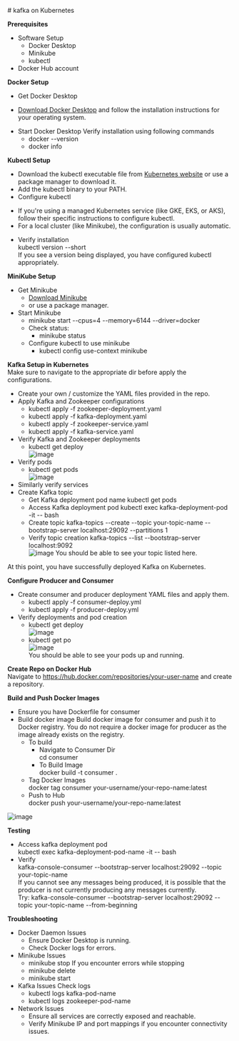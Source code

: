 ﻿﻿# kafka on Kubernetes

**Prerequisites**
- Software Setup
  * Docker Desktop
  * Minikube
  * kubectl
- Docker Hub account 

**Docker Setup**
+ Get Docker Desktop
 - [Download Docker Desktop](https://www.docker.com/products/docker-desktop/) and follow the installation instructions for your operating system.
+ Start Docker Desktop
  Verify installation using following commands <br>
   - docker --version
   - docker info

**Kubectl Setup**
+ Download the kubectl executable file from [Kubernetes website](https://kubernetes.io/docs/tasks/tools/install-kubectl-windows/) or use a package manager to download it.
+ Add the kubectl binary to your PATH.
+ Configure kubectl
 - If you're using a managed Kubernetes service (like GKE, EKS, or AKS), follow their specific instructions to configure kubectl.
 - For a local cluster (like Minikube), the configuration is usually automatic.
+ Verify installation <br>
  kubectl version --short <br>
  If you see a version being displayed, you have configured kubectl appropriately. 

**MiniKube Setup**
+ Get Minikube <br>
  - [Download Minikube](https://minikube.sigs.k8s.io/docs/start/?arch=%2Fwindows%2Fx86-64%2Fstable%2F.exe+download)
  - or use a package manager.
+ Start Minikube
  - minikube start --cpus=4 --memory=6144 --driver=docker
  - Check status:
    * minikube status
  - Configure kubectl to use minikube
    * kubectl config use-context minikube

**Kafka Setup in Kubernetes** <br>
Make sure to navigate to the appropriate dir before apply the configurations. <br>
+ Create your own / customize the YAML files provided in the repo.
+ Apply Kafka and Zookeeper configurations
  - kubectl apply -f zookeeper-deployment.yaml
  - kubectl apply -f kafka-deployment.yaml
  - kubectl apply -f zookeeper-service.yaml
  - kubectl apply -f kafka-service.yaml
+ Verify Kafka and Zookeeper deployments
  - kubectl get deploy <br>
    ![image](https://github.com/user-attachments/assets/de227646-6861-42ba-a185-e09bbaa76576)
+ Verify pods
  - kubectl get pods <br>
    ![image](https://github.com/user-attachments/assets/9e45bc5a-54e0-4cef-89c4-c9fb20388e0c)
+ Similarly verify services
+ Create Kafka topic
  - Get Kafka deployment pod name
    kubectl get pods
  - Access Kafka deployment pod
    kubectl exec kafka-deployment-pod -it -- bash
  - Create topic
    kafka-topics --create --topic your-topic-name --bootstrap-server localhost:29092 --partitions 1
  - Verify topic creation
    kafka-topics --list --bootstrap-server localhost:9092 <br>
    ![image](https://github.com/user-attachments/assets/cb001f2b-139f-4400-85a2-49b09cc275da)
    You should be able to see your topic listed here.

At this point, you have successfully deployed Kafka on Kubernetes. 

**Configure Producer and Consumer**
+ Create consumer and producer deployment YAML files and apply them.
  - kubectl apply -f consumer-deploy.yml
  - kubectl apply -f producer-deploy.yml
+ Verify deployments and pod creation
  - kubectl get deploy <br>
    ![image](https://github.com/user-attachments/assets/b2d92cf3-c886-4d39-8db5-35706ecf849b)
  - kubectl get po <br>
    ![image](https://github.com/user-attachments/assets/3c44b4fd-75fb-465a-9561-6c4afe462aef) <br>
You should be able to see your pods up and running.

**Create Repo on Docker Hub** <br>
Navigate to https://hub.docker.com/repositories/your-user-name and create a repository. 

**Build and Push Docker Images**
+ Ensure you have Dockerfile for consumer
+ Build docker image
  Build docker image for consumer and push it to Docker registry. You do not require a docker image for producer as the image already exists on the registry.
  * To build <br>
    - Navigate to Consumer Dir <br>
      cd consumer <br>
    - To Build Image <br>
      docker build -t consumer . <br>
  * Tag Docker Images <br>
    docker tag consumer your-username/your-repo-name:latest <br>
  * Push to Hub <br>
    docker push your-username/your-repo-name:latest <br>

![image](https://github.com/user-attachments/assets/0314a4cd-92cc-4bf0-a1bb-a502648027b2)

**Testing**
+ Access kafka deployment pod <br>
  kubectl exec kafka-deployment-pod-name -it -- bash <br>
+ Verify <br>
  kafka-console-consumer --bootstrap-server localhost:29092 --topic your-topic-name <br>
  If you cannot see any messages being produced, it is possible that the producer is not currently producing any messages currently. <br>
  Try: kafka-console-consumer --bootstrap-server localhost:29092 --topic your-topic-name --from-beginning <br>

**Troubleshooting**
+ Docker Daemon Issues
  * Ensure Docker Desktop is running.
  * Check Docker logs for errors.
+ Minikube Issues
  * minikube stop
  If you encounter errors while stopping
  * minikube delete
  * minikube start
+ Kafka Issues
  Check logs
  * kubectl logs kafka-pod-name
  * kubectl logs zookeeper-pod-name
+ Network Issues
  * Ensure all services are correctly exposed and reachable.
  * Verify Minikube IP and port mappings if you encounter connectivity issues.


